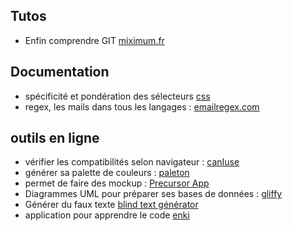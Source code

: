 
## Tutos
 - Enfin comprendre GIT [miximum.fr](https://www.miximum.fr/blog/enfin-comprendre-git/)


## Documentation
 - spécificité et pondération des sélecteurs [css](https://developer.mozilla.org/fr/docs/Apprendre/CSS/Introduction_%C3%A0_CSS/La_cascade_et_l_h%C3%A9ritage)
 - regex, les mails dans tous les langages : [emailregex.com](http://emailregex.com/)
 
 ## outils en ligne ##
 
  - vérifier les compatibilités selon navigateur : [canIuse](http://caniuse.com/)
  - générer sa palette de couleurs : [paleton](http://paletton.com/)
  - permet de faire des mockup : [Precursor App](https://precursorapp.com/)
  - Diagrammes UML pour préparer ses bases de données : [gliffy](https://www.gliffy.com/)
  - Générer du faux texte [blind text générator](http://www.blindtextgenerator.com/fr)
  - application pour apprendre le code [enki](https://play.google.com/store/apps/details?id=com.enki.insights)
